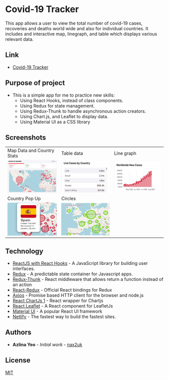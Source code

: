 # Covid-19 Tracker
This app allows a user to view the total number of covid-19 cases, recoveries and deaths world wide and also for individual countries. 
It includes and interactive map, linegraph, and table which displays various relevant data.


## Link
* [Covid-19 Tracker](https://covid-19-tracker-spa.netlify.app/)

## Purpose of project
* This is a simple app for me to practice new skills: 
  * Using React Hooks, instead of class components.
  * Using Redux for state management.
  * Using Redux-Thunk to handle asynchronous action creators.
  * Using Chart.js, and Leaflet to display data.
  * Using Material UI as a CSS library

## Screenshots
<table>
  <tr>
    <td>Map Data and Country Stats</td>
     <td>Table data </td>
     <td>Line graph </td>
  </tr>
  <tr>
    <td><img src="/public/images/thumbnails/map-and-data.png" width=250></td>
    <td><img src="/public/images/thumbnails/table.png" width=250></td>
    <td><img src="/public/images/thumbnails/linegraph.png" width=250></td>
  </tr>
    <tr>
    <td>Country Pop Up</td>
     <td>Circles</td>
     <td></td>
  </tr>
  <tr>
    <td><img src="/public/images/thumbnails/popup.png" width=250></td>
    <td><img src="/public/images/thumbnails/circles.png" width=250></td>
    <td></td>
  </tr>
 </table>

## Technology

* [ReactJS with React Hooks](https://reactjs.org/) - A JavaScript library for building user interfaces.
* [Redux](https://redux.js.org/) - A predictable state container for Javascript apps.
* [Redux-Thunk](https://www.npmjs.com/package/redux-thunk) - React middleware that allows return a function instead of an action
* [React-Redux](https://react-redux.js.org/) - Official React bindings for Redux
* [Axios](https://www.npmjs.com/package/axios) - Promise based HTTP client for the browser and node.js
* [React ChartJs 1](http://jerairrest.github.io/react-chartjs-2/) - React wrapper for Chartjs
* [React Leaflet](https://react-leaflet.js.org/) - A React component for LeafletJs
* [Material UI](https://material-ui.com/) - A popular React UI framework
* [Netlify](https://www.netlify.com/) - The fastest way to build the fastest sites.


## Authors

* **Azlina Yeo** - *Initial work* - [nax2uk](https://github.com/nax2uk)

## License

[MIT](LICENSE)
